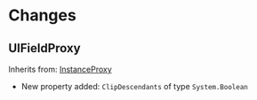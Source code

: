 # Changes
## UIFieldProxy
Inherits from: [InstanceProxy](#InstanceProxy)
- New property added: `ClipDescendants` of type ``System.Boolean``
